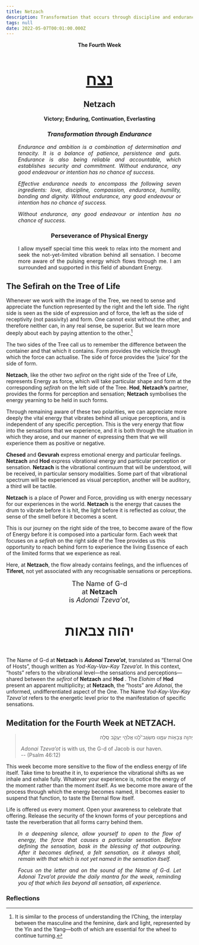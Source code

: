 ```yaml
---
title: Netzach
description: Transformation that occurs through discipline and endurance.
tags: null
date: 2022-05-07T00:01:00.000Z
---
```


<div style="text-align: center; font-weight: bold"> 
<p>The Fourth Week </p>
<h1 style="font-size: 300%; text-decoration: underline">נצח</h1>
<h2>ִNetzach</h2>
<p>Victory; Enduring, Continuation, Everlasting<p />
<h3 style="font-style: italic">Transformation through Endurance</h3>
</div>
<div style="margin-left: 2rem; margin-right: 2rem;text-align: justify">

<div style="font-style: italic">

Endurance and ambition is a combination of determination and tenacity. It is a balance of patience, persistence and guts. Endurance is also being reliable and accountable, which establishes security and commitment. Without endurance, any good endeavour or intention has no chance of success.

Effective endurance needs to encompass the following seven ingredients: love, discipline, compassion, endurance, humility, bonding and dignity. Without endurance, any good endeavour or intention has no chance of success.

Without endurance, any good endeavour or intention has no chance of success.

</div>

<h3 style="text-align:center">Perseverance of Physical Energy</h3>

I allow myself special time this week to relax into the moment and seek the not-yet-limited vibration behind all sensation. I become more aware of the pulsing energy which flows through me. I am surrounded and supported in this field of abundant Energy.

</div>

## The Sefirah on the Tree of Life

Whenever we work with the image of the Tree, we need to sense and appreciate the function represented by the right and the left side. The right side is seen as the side of expression and of force, the left as the side of receptivity (not passivity) and form. One cannot exist without the other, and therefore neither can, in any real sense, be superior. But we learn more deeply about each by paying attention to the other.[^1]

The two sides of the Tree call us to remember the difference between the container and that which it contains. Form provides the vehicle through which the force can actualise. The side of force provides the ‘juice’ for the side of form.

**Netzach**, like the other two _sefirot_ on the right side of the Tree of Life, represents Energy as force, which will take particular shape and form at the corresponding _sefirah_ on the left side of the Tree. **Hod**, **Netzach’s** partner, provides the forms for perception and sensation; **Netzach** symbolises the energy yearning to be held in such forms.

Through remaining aware of these two polarities, we can appreciate more deeply the vital energy that vibrates behind all unique perceptions, and is independent of any specific perception. This is the very energy that flow into the sensations that we experience, and it is both through the situation in which they arose, and our manner of expressing them that we will experience them as positive or negative.

**Chesed** and **Gevurah** express emotional energy and particular feelings. **Netzach** and **Hod** express vibrational energy and particular perception or sensation. **Netzach** is the vibrational continuum that will be understood, will be received, in particular sensory modalities. Some part of that vibrational spectrum will be experienced as visual perception, another will be auditory, a third will be tactile.

**Netzach** is a place of Power and Force, providing us with energy necessary for our experiences in the world. **Netzach** is the energy that causes the drum to vibrate before it is hit, the light before it is reflected as colour, the sense of the smell before it becomes a scent.

This is our journey on the right side of the tree, to become aware of the flow of Energy before it is composed into a particular form. Each week that focuses on a _sefirah_ on the right side of the Tree provides us this opportunity to reach behind form to experience the living Essence of each of the limited forms that we experience as real.

Here, at **Netzach**, the flow already contains feelings, and the influences of **Tiferet**, not yet associated with any recognisable sensations or perceptions.

<div style="text-align: center; font-size: 130%">
The Name of G-d<br />
at <strong>Netzach</strong><br />
is <em>Adonai Tzeva'ot</em>,
<h4 style="font-size: 200%">
יהוה צבאות
</div>

The Name of G-d at **Netzach** is _**Adonai Tzeva’ot**_, translated as “Eternal One of Hosts”, though written as _Yod-Kay-Vav-Kay Tzeva’ot_. In this context, “hosts” refers to the vibrational level&mdash;the sensations and perceptions&mdash;shared between the _sefirot_ of **Netzach** and **Hod** . The _Elohim_ of **Hod** present an apparent multiplicity; at **Netzach**, the “hosts” are _Adonai_, the unformed, undifferentiated aspect of the One. The Name _Yod-Kay-Vav-Kay Tzeva'ot_ refers to the energetic level prior to the manifestation of specific sensations.

## Meditation for the Fourth Week at NETZACH.

<blockquote>
<p dir="rtl">
יְהוָ֣ה צְבָא֣וֹת עִמָּ֑נוּ מִשְׂגָּֽב־לָ֝נוּ אֱלֹהֵ֖י יַעֲקֹ֣ב סֶֽלָה
</p><p>
<em>Adonai Tzeva’ot</em> is with us, the G-d of Jacob is our haven.<br />
-- (Psalm 46:12)
</p>
</blockquote>

This week become more sensitive to the flow of the endless energy of life itself. Take time to breathe it in, to experience the vibrational shifts as we inhale and exhale fully. Whatever your experience is, notice the energy of the moment rather than the moment itself. As we become more aware of the process through which the energy becomes named, it becomes easier to suspend that function, to taste the Eternal flow itself.

Life is offered us every moment. Open your awareness to celebrate that offering. Release the security of the known forms of your perceptions and taste the reverberation that all forms carry behind them.

<div style="margin-left: 2rem; margin-right: 2rem;text-align: justify; font-style: italic">

In a deepening silence, allow yourself to open to the flow of energy, the force that causes a particular sensation. Before defining the sensation, bask in the blessing of that outpouring. After it becomes defined, a felt sensation, as it always shall, remain with that which is not yet named in the sensation itself.

Focus on the letter and on the sound of the Name of G-d. Let _Adonai Tzva’ot_ provide the daily mantra for the week, reminding you of that which lies beyond all sensation, all experience.

</div>

<h3>Reflections</h3>

[^1]: It is similar to the process of understanding the I’Ching, the interplay between the masculine and the feminine, dark and light, represented by the Yin and the Yang&mdash;both of which are essential for the wheel to continue turning.
